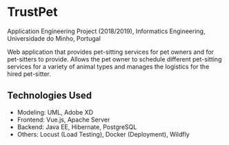 # TrustPet

Application Engineering Project (2018/2019), Informatics Engineering, Universidade do Minho, Portugal

Web application that provides pet-sitting services for pet owners and for pet-sitters to provide. Allows the pet owner to schedule different pet-sitting services for a variety of animal types and manages the logistics for the hired pet-sitter.

## Technologies Used

- Modeling: UML, Adobe XD
- Frontend: Vue.js, Apache Server
- Backend: Java EE, Hibernate, PostgreSQL
- Others: Locust (Load Testing), Docker (Deployment), Wildfly
